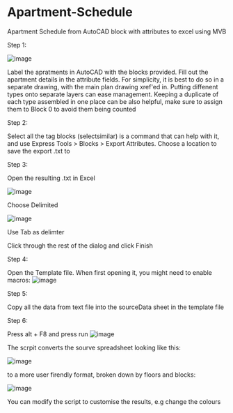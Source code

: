 # Apartment-Schedule
Apartment Schedule from AutoCAD block with attributes to excel using MVB


Step 1:

![image](https://github.com/user-attachments/assets/3801c58d-e575-4391-8830-da2fbfa80abc)

Label the apratments in AutoCAD with the blocks provided. Fill out the apartment details in the attribute fields. For simplicity, it is best to do so in a separate drawing, with the main plan drawing xref'ed in. Putting diffenent types onto separate layers can ease management. Keeping a duplicate of each type assembled in one place can be also helpful, make sure to assign them to Block 0 to avoid them being counted

Step 2: 

Select all the tag blocks (selectsimilar) is a command that can help with it, and use Express Tools > Blocks > Export Attributes. Choose a location to save the export .txt to

Step 3:

Open the resulting .txt in Excel

![image](https://github.com/user-attachments/assets/6bf7ed16-7685-410e-97a7-d38852dd55f7)

Choose Delimited

![image](https://github.com/user-attachments/assets/c53ce7bb-da87-41c6-9c34-ec059d0b1330)

Use Tab as delimter

Click through the rest of the dialog and click Finish

Step 4:

Open the Template file. When first opening it, you might need to enable macros:
![image](https://github.com/user-attachments/assets/8aeaa461-ae9a-4b17-95c6-97a0aa73b2f5)


Step 5:

Copy all the data from text file into the sourceData sheet in the template file

Step 6:

Press alt + F8 and press run
![image](https://github.com/user-attachments/assets/87f2f436-6f11-408f-9b64-eb9897d9e562)


The scrpit converts the sourve spreadsheet looking like this:

![image](https://github.com/user-attachments/assets/69c3aa9f-5315-4ba4-8017-7a7ef6982824)

to a more user firendly format, broken down by floors and blocks:

![image](https://github.com/user-attachments/assets/3bf667fe-ce2c-4456-8ba4-cf69134f33d9)


You can modify the script to customise the results, e.g change the colours

